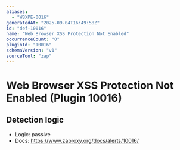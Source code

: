 ```yaml
---
aliases:
  - "WBXPE-0016"
generatedAt: "2025-09-04T16:49:58Z"
id: "def-10016"
name: "Web Browser XSS Protection Not Enabled"
occurrenceCount: "0"
pluginId: "10016"
schemaVersion: "v1"
sourceTool: "zap"
---
```


# Web Browser XSS Protection Not Enabled (Plugin 10016)

## Detection logic

- Logic: passive
- Docs: https://www.zaproxy.org/docs/alerts/10016/

